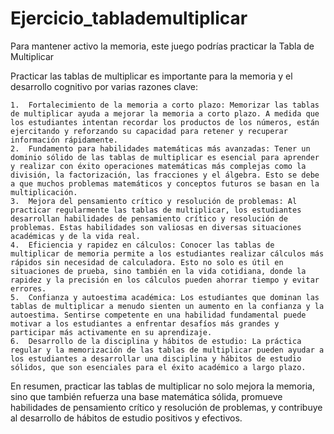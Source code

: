 # Ejercicio_tablademultiplicar
Para mantener activo la memoria, este juego podrías practicar la Tabla de Multiplicar

Practicar las tablas de multiplicar es importante para la memoria y el desarrollo cognitivo por varias razones clave:

	1.	Fortalecimiento de la memoria a corto plazo: Memorizar las tablas de multiplicar ayuda a mejorar la memoria a corto plazo. A medida que los estudiantes intentan recordar los productos de los números, están ejercitando y reforzando su capacidad para retener y recuperar información rápidamente.
	2.	Fundamento para habilidades matemáticas más avanzadas: Tener un dominio sólido de las tablas de multiplicar es esencial para aprender y realizar con éxito operaciones matemáticas más complejas como la división, la factorización, las fracciones y el álgebra. Esto se debe a que muchos problemas matemáticos y conceptos futuros se basan en la multiplicación.
	3.	Mejora del pensamiento crítico y resolución de problemas: Al practicar regularmente las tablas de multiplicar, los estudiantes desarrollan habilidades de pensamiento crítico y resolución de problemas. Estas habilidades son valiosas en diversas situaciones académicas y de la vida real.
	4.	Eficiencia y rapidez en cálculos: Conocer las tablas de multiplicar de memoria permite a los estudiantes realizar cálculos más rápidos sin necesidad de calculadora. Esto no solo es útil en situaciones de prueba, sino también en la vida cotidiana, donde la rapidez y la precisión en los cálculos pueden ahorrar tiempo y evitar errores.
	5.	Confianza y autoestima académica: Los estudiantes que dominan las tablas de multiplicar a menudo sienten un aumento en la confianza y la autoestima. Sentirse competente en una habilidad fundamental puede motivar a los estudiantes a enfrentar desafíos más grandes y participar más activamente en su aprendizaje.
	6.	Desarrollo de la disciplina y hábitos de estudio: La práctica regular y la memorización de las tablas de multiplicar pueden ayudar a los estudiantes a desarrollar una disciplina y hábitos de estudio sólidos, que son esenciales para el éxito académico a largo plazo.

En resumen, practicar las tablas de multiplicar no solo mejora la memoria, sino que también refuerza una base matemática sólida, promueve habilidades de pensamiento crítico y resolución de problemas, y contribuye al desarrollo de hábitos de estudio positivos y efectivos.
